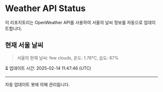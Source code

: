 
# Weather API Status

이 리포지토리는 OpenWeather API를 사용하여 서울의 날씨 정보를 자동으로 업데이트합니다.

## 현재 서울 날씨
> 서울의 현재 날씨: few clouds, 온도: 1.76°C, 습도: 87%

⏳ 업데이트 시간: 2025-02-14 11:47:46 (UTC)

---
자동 업데이트 봇에 의해 관리됩니다.
